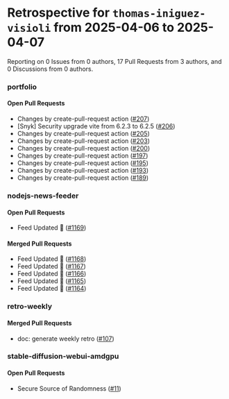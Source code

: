# Retrospective for `thomas-iniguez-visioli` from 2025-04-06 to 2025-04-07

Reporting on 0 Issues from 0 authors, 17 Pull Requests from 3 authors, and 0 Discussions from 0 authors.


### portfolio

#### Open Pull Requests

- Changes by create-pull-request action ([#207](https://github.com/thomas-iniguez-visioli/portfolio/pull/207))
- [Snyk] Security upgrade vite from 6.2.3 to 6.2.5 ([#206](https://github.com/thomas-iniguez-visioli/portfolio/pull/206))
- Changes by create-pull-request action ([#205](https://github.com/thomas-iniguez-visioli/portfolio/pull/205))
- Changes by create-pull-request action ([#203](https://github.com/thomas-iniguez-visioli/portfolio/pull/203))
- Changes by create-pull-request action ([#200](https://github.com/thomas-iniguez-visioli/portfolio/pull/200))
- Changes by create-pull-request action ([#197](https://github.com/thomas-iniguez-visioli/portfolio/pull/197))
- Changes by create-pull-request action ([#195](https://github.com/thomas-iniguez-visioli/portfolio/pull/195))
- Changes by create-pull-request action ([#193](https://github.com/thomas-iniguez-visioli/portfolio/pull/193))
- Changes by create-pull-request action ([#189](https://github.com/thomas-iniguez-visioli/portfolio/pull/189))

### nodejs-news-feeder

#### Open Pull Requests

- Feed Updated 🍿 ([#1169](https://github.com/thomas-iniguez-visioli/nodejs-news-feeder/pull/1169))

#### Merged Pull Requests

- Feed Updated 🍿 ([#1168](https://github.com/thomas-iniguez-visioli/nodejs-news-feeder/pull/1168))
- Feed Updated 🍿 ([#1167](https://github.com/thomas-iniguez-visioli/nodejs-news-feeder/pull/1167))
- Feed Updated 🍿 ([#1166](https://github.com/thomas-iniguez-visioli/nodejs-news-feeder/pull/1166))
- Feed Updated 🍿 ([#1165](https://github.com/thomas-iniguez-visioli/nodejs-news-feeder/pull/1165))
- Feed Updated 🍿 ([#1164](https://github.com/thomas-iniguez-visioli/nodejs-news-feeder/pull/1164))

### retro-weekly

#### Merged Pull Requests

- doc: generate weekly retro ([#107](https://github.com/thomas-iniguez-visioli/retro-weekly/pull/107))

### stable-diffusion-webui-amdgpu

#### Open Pull Requests

- Secure Source of Randomness ([#11](https://github.com/thomas-iniguez-visioli/stable-diffusion-webui-amdgpu/pull/11))